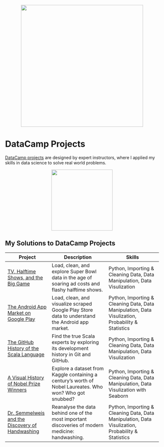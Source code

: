 <p align="center"> 
<img src="https://cdn.datacamp.com/main-app/assets/brand/logos/DataCamp_Horizontal_RGB-d196011f63ebda76dc5c9772425cf9541b8639af842d5e5476ef10f2460ed1e4.png" width="400">
</p>

# DataCamp Projects
[DataCamp projects](https://learn.datacamp.com/projects) are designed by expert instructors, where I applied my skills in data science to solve real world problems. 
</p>
<p align="center">
<img src="https://cdn.datacamp.com/main-app/assets/projects/projects-illustration-fb3e253ea0527cd53aafbd5ed1c4570a5c818c8deba9d0cedceb095bf64cb3fa.svg" width="200">
</p>

## My Solutions to DataCamp Projects
| Project | Description | Skills |
| --- | --- | --- |
| [TV, Halftime Shows, and the Big Game](https://github.com/yuchiehkuo/DataCamp-Projects/blob/master/TV%2C%20Halftime%20Shows%2C%20and%20the%20Big%20Game/notebook.ipynb) | Load, clean, and explore Super Bowl data in the age of soaring ad costs and flashy halftime shows. | Python, Importing & Cleaning Data, Data Manipulation, Data Visulization |
| [The Android App Market on Google Play](https://github.com/yuchiehkuo/DataCamp-Projects/blob/master/The%20Android%20App%20Market%20on%20Google%20Play/notebook.ipynb) | Load, clean, and visualize scraped Google Play Store data to understand the Android app market. | Python, Importing & Cleaning Data, Data Manipulation, Data Visulization, Probability & Statistics |
| [The GitHub History of the Scala Language](https://github.com/yuchiehkuo/DataCamp-Projects/blob/master/The%20GitHub%20History%20of%20the%20Scala%20Language/notebook.ipynb) | Find the true Scala experts by exploring its development history in Git and GitHub. | Python, Importing & Cleaning Data, Data Manipulation, Data Visulization | 
| [A Visual History of Nobel Prize Winners](https://github.com/yuchiehkuo/DataCamp-Projects/blob/master/A%20Visual%20History%20of%20Nobel%20Prize%20Winners/notebook.ipynb) | Explore a dataset from Kaggle containing a century’s worth of Nobel Laureates. Who won? Who got snubbed? | Python, Importing & Cleaning Data, Data Manipulation, Data Visulization with Seaborn |
| [Dr. Semmelweis and the Discovery of Handwashing](https://github.com/yuchiehkuo/DataCamp-Projects/blob/master/Dr.%20Semmelweis%20and%20the%20Discovery%20of%20Handwashing/notebook.ipynb) | Reanalyse the data behind one of the most important discoveries of modern medicine: handwashing. | Python, Importing & Cleaning Data, Data Manipulation, Data Visulization, Probability & Statistics |
